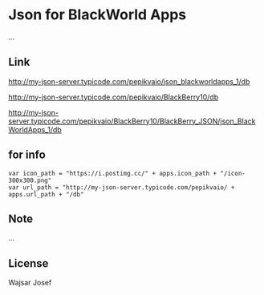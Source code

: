 # Json for BlackWorld Apps
...


## Link
http://my-json-server.typicode.com/pepikvaio/json_blackworldapps_1/db

http://my-json-server.typicode.com/pepikvaio/BlackBerry10/db

http://my-json-server.typicode.com/pepikvaio/BlackBerry10/BlackBerry_JSON/json_BlackWorldApps_1/db




## for info
```
var icon_path = "https://i.postimg.cc/" + apps.icon_path + "/icon-300x300.png"
var url_path = "http://my-json-server.typicode.com/pepikvaio/ + apps.url_path + "/db"
```


## Note
...


## License
Wajsar Josef
